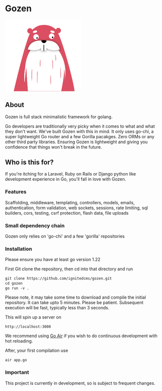 # Gozen

<img src="https://github.com/ignitedcms/gozen/blob/main/resources/images/goph.svg" width="250">

## About
Gozen is full stack minimalistic framework for golang.

Go developers are traditionally very picky when it comes to what and what 
they don't want. We've built Gozen with this in mind. It only uses go-chi,
a super lightweight Go router and a few Gorilla pacakges. 
Zero ORMs or any other third party libraries. Ensuring Gozen
is lightweight and giving you confidence that things won't break in the future.

## Who is this for?
If you're itching for a Laravel, Ruby on Rails or Django python like development
experience in Go, you'll fall in love with Gozen.

### Features
Scaffolding, middleware, templating, controllers, models, emails,
authentication, form validation, web sockets, sessions, rate limiting,
sql builders, cors, testing, csrf protection, flash data, file uploads

### Small dependency chain
Gozen only relies on 'go-chi' and a few 'gorilla' repositories

### Installation
Please ensure you have at least go version 1.22

First Git clone the repository, then cd into that directory and run

```
git clone https://github.com/ignitedcms/gozen.git
cd gozen
go run -v .
```

Please note, it may take some time to download and compile the initial repository.
It can take upto 5 minutes. Please be patient. Subsequent execution will be fast,
typically less than 3 seconds.

This will spin up a server on

```
http://localhost:3000
```

We recommend using [Go Air](https://github.com/air-verse/air) if you wish to do continuous development with hot reloading.

After, your first compilation use

```
air app.go
```

### Important
This project is currently in development, so is subject to frequent changes.
